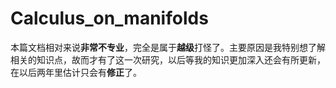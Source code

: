 # Calculus_on_manifolds
本篇文档相对来说**非常不专业**，完全是属于**越级**打怪了。主要原因是我特别想了解相关的知识点，故而才有了这一次研究，以后等我的知识更加深入还会有所更新，在以后两年里估计只会有**修正**了。